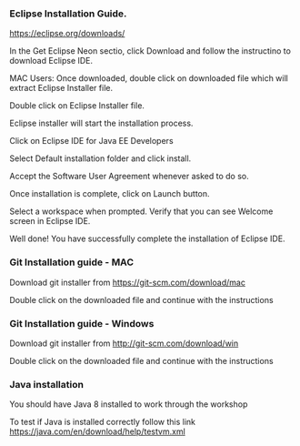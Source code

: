 ### Eclipse Installation Guide.

https://eclipse.org/downloads/

In the Get Eclipse Neon sectio, click Download and follow the instructino to download Eclipse IDE. 

MAC Users:
Once downloaded, double click on downloaded file which will extract Eclipse Installer file. 

Double click on Eclipse Installer file. 

Eclipse installer will start the installation process. 

Click on Eclipse IDE for Java EE Developers 

Select Default installation folder and click install. 

Accept the Software User Agreement whenever asked to do so. 

Once installation is complete, click on Launch button. 

Select a workspace when prompted. Verify that you can see Welcome screen in Eclipse IDE. 

Well done! You have successfully complete the installation of Eclipse IDE.  

### Git Installation guide  - MAC

Download git installer from https://git-scm.com/download/mac

Double click on the downloaded file and continue with the instructions

### Git Installation guide - Windows

Download git installer from http://git-scm.com/download/win

Double click on the downloaded file and continue with the instructions

### Java installation

You should have Java 8 installed to work through the workshop

To test if Java is installed correctly follow this link https://java.com/en/download/help/testvm.xml




